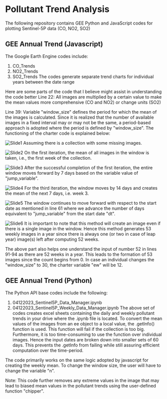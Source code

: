 # Pollutant Trend Analysis
The following repository contains GEE Python and JavaScript codes for plotting Sentinel-5P data (CO, NO2, SO2)

## GEE Annual Trend (Javascript)
The Google Earth Engine codes include:
  1. CO_Trends
  2. NO2_Trends
  3. SO2_Trends
 The codes generate separate trend charts for individual years between the date range

Here are some parts of the code that I believe might assist in understanding the code better
 Line 22: All images are multiplied by a certain value to make the mean values more comprehensive (CO and NO2) or change units (SO2)

 Line 39: Variable "window_size" defines the period for which the mean of the images is calculated. Since it is realized that the number of available images in a fixed interval may or may not be the same, a period-based approach is adopted where the period is defined by "window_size".
 The functioning of the charter code is explained below:
 
 ![Slide1](https://github.com/NotnirwaN/Pollutant_Trend_Analysis/assets/106248449/3775de2a-3bf4-45b7-bfee-8c4af015e530)
 Assuming there is a collection with some missing images.

 ![Slide2](https://github.com/NotnirwaN/Pollutant_Trend_Analysis/assets/106248449/ca3cc70c-8714-43be-8821-fb08a0d27b28)
 On the first iteration, the mean of all images in the window is taken, i.e., the first week of the collection.
 
 ![Slide3](https://github.com/NotnirwaN/Pollutant_Trend_Analysis/assets/106248449/d8ee0102-9043-409e-8f4f-351c601695ca)
 After the successful completion of the first iteration, the entire window moves forward by 7 days based on the variable value of "jump_variable".

 ![Slide4](https://github.com/NotnirwaN/Pollutant_Trend_Analysis/assets/106248449/5e2c17e3-9aae-4287-8b33-4ed19e65165d)
 For the third iteration, the window moves by 14 days and creates the mean of the next 7 days, i.e. week 3.

 ![Slide5](https://github.com/NotnirwaN/Pollutant_Trend_Analysis/assets/106248449/4906d719-9f09-43ca-ad6e-94dae8e6032d)
 The window continues to move forward with respect to the start date as mentioned in line 61 where we advance the number of days equivalent to "jump_variable" from the start date "dt".

 ![Slide6](https://github.com/NotnirwaN/Pollutant_Trend_Analysis/assets/106248449/84a8a983-d021-4503-bdee-09d452094315)
 It is important to note that this method will create an image even if there is a single image in the window. Hence this method generates 53 weekly images in a year since there is always one (or two in case of leap year) image(s) left after computing 52 weeks.

 The above part also helps one understand the input of number 52 in lines 91-94 as there are 52 weeks in a year. This leads to the formation of 53 images since the count begins from 0. In case an individual changes the "window_size" to 30, the charter variable "ew" will be 12. 

## GEE Annual Trend (Python)
The Python API base codes include the following:
  1. 04122023_Sentinel5P_Data_Manager.ipynb
  2. 04122023_Sentinel5P_Weekly_Data_Manager.ipynb
  The above set of codes creates excel sheets containing the daily and weekly pollutant trends in your drive where the .ipynb file is located.
To convert the mean values of the images from an ee object to a local value, the .getInfo() function is used. This function will fail if the collection is too big. Furthermore, it is too time-consuming to use the function over individual images. Hence the input dates are broken down into smaller sets of 60 days. This prevents the .getInfo from failing while still assuring efficient computation over the time-period. 

The code primarily works on the same logic adopted by javascript for creating the weekly mean. To change the window size, the user will have to change the variable "n". 

Note: This code further removes any extreme values in the image that may lead to biased mean values in the pollutant trends using the user-defined function "chipper".
